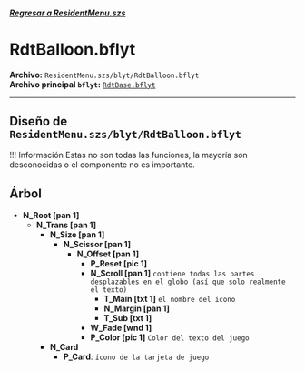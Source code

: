 ##### [Regresar a ResidentMenu.szs](../index.md)

# RdtBalloon.bflyt

**Archivo:** `ResidentMenu.szs/blyt/RdtBalloon.bflyt`<br>
**Archivo principal `bflyt`:** [`RdtBase.bflyt`](../RdtBase.bflyt.md)

---

## Diseño de `ResidentMenu.szs/blyt/RdtBalloon.bflyt`

<!-- prettier-ignore -->
!!! Información
    Estas no son todas las funciones, la mayoría son desconocidas o el componente no es importante.
	
## Árbol

-   **N_Root [pan 1]**
    -   **N_Trans [pan 1]**
        -   **N_Size [pan 1]**
            -   **N_Scissor [pan 1]**
                -   **N_Offset [pan 1]**
                    -   **P_Reset [pic 1]**
                    -   **N_Scroll [pan 1]** `contiene todas las partes desplazables en el globo (así que solo realmente el texto)`
                        -   **T_Main [txt 1]** `el nombre del icono`
                        -   **N_Margin [pan 1]**
                        -   **T_Sub [txt 1]**
                    -   **W_Fade [wnd 1]**
                    -   **P_Color [pic 1]** `Color del texto del juego`
        -   **N_Card**
            -   **P_Card**: `ícono de la tarjeta de juego`
